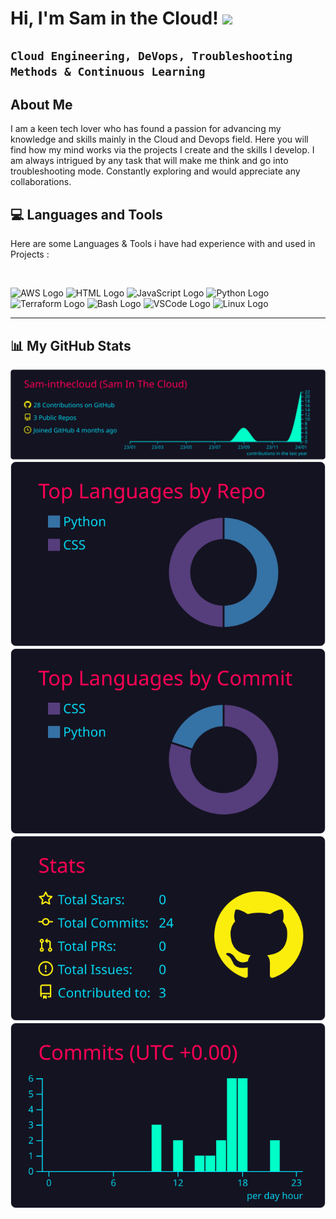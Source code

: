 # 

# Hi, I'm Sam in the Cloud! <img src="https://raw.githubusercontent.com/MartinHeinz/MartinHeinz/master/wave.gif" width="30px">

## **`Cloud Engineering, DeVops, Troubleshooting Methods & Continuous Learning`**

## About Me

I am a keen tech lover who has found a passion for advancing my knowledge and skills mainly in the Cloud and Devops field. Here you will find how my mind works via the projects I create and the skills I develop.
I am always intrigued by any task that will make me think and go into troubleshooting mode. Constantly exploring and would appreciate any collaborations.

## 💻 Languages and Tools

Here are some Languages & Tools i have had experience with and used in Projects :

<br>
<p>

<img src="https://cdn.worldvectorlogo.com/logos/aws-2.svg" alt="AWS Logo" width="50" height="50"/>
<img src="https://www.svgrepo.com/show/303205/html-5-logo.svg" alt="HTML Logo" width="50" height="50"/>
<img src="https://cdn.worldvectorlogo.com/logos/logo-javascript.svg" alt="JavaScript Logo" width="50" height="50"/>
<img src="https://cdn.worldvectorlogo.com/logos/python-5.svg" alt="Python Logo" width="50" height="50"/>
<img src="https://user-images.githubusercontent.com/25181517/183345121-36788a6e-5462-424a-be67-af1ebeda79a2.png" alt="Terraform Logo" width="50" height="50"/>
<img src="https://cdn.worldvectorlogo.com/logos/bash-1.svg" alt="Bash Logo" width="50" height="50"/>
<img src="https://cdn.worldvectorlogo.com/logos/visual-studio-code-1.svg" alt="VSCode Logo" width="50" height="50"/>
<img src="https://cdn.jsdelivr.net/gh/devicons/devicon/icons/linux/linux-original.svg" alt="Linux Logo" width="50" height="50"/>
</p>

---

## 📊 My GitHub Stats


[![](https://raw.githubusercontent.com/Sam-inthecloud/Sam-inthecloud/master/profile-summary-card-output/2077/0-profile-details.svg)](https://github.com/vn7n24fzkq/github-profile-summary-cards)
[![](https://raw.githubusercontent.com/Sam-inthecloud/Sam-inthecloud/master/profile-summary-card-output/2077/1-repos-per-language.svg)](https://github.com/vn7n24fzkq/github-profile-summary-cards) [![](https://raw.githubusercontent.com/Sam-inthecloud/Sam-inthecloud/master/profile-summary-card-output/2077/2-most-commit-language.svg)](https://github.com/vn7n24fzkq/github-profile-summary-cards)
[![](https://raw.githubusercontent.com/Sam-inthecloud/Sam-inthecloud/master/profile-summary-card-output/2077/3-stats.svg)](https://github.com/vn7n24fzkq/github-profile-summary-cards) [![](https://raw.githubusercontent.com/Sam-inthecloud/Sam-inthecloud/master/profile-summary-card-output/2077/4-productive-time.svg)](https://github.com/vn7n24fzkq/github-profile-summary-cards)


